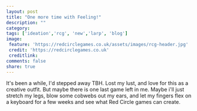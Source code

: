 ```yaml
---
layout: post
title: "One more time with Feeling!"
description: ""
category:
tags: ['ideation','rcg', 'new','larp', 'blog']
image:
 feature: 'https://redcirclegames.co.uk/assets/images/rcg-header.jpg'
 credit: 'https://redcirclegames.co.uk'
 creditlink:
comments: false
share: true
---
```



It's been a while, I'd stepped away TBH. Lost my lust, and love for this as a creative outfit. But maybe there is one last game left in me. Maybe i'll just stretch my legs, blow some cobwebs out my ears, and let my fingers flex on a keyboard for a few weeks and see what Red Circle games can create.
